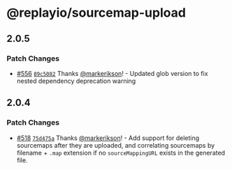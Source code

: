 # @replayio/sourcemap-upload

## 2.0.5

### Patch Changes

- [#556](https://github.com/replayio/replay-cli/pull/556) [`89c5082`](https://github.com/replayio/replay-cli/commit/89c5082a06265255ffdc8b4f1e87dcb1d3d9c2d2) Thanks [@markerikson](https://github.com/markerikson)! - Updated glob version to fix nested dependency deprecation warning

## 2.0.4

### Patch Changes

- [#518](https://github.com/replayio/replay-cli/pull/518) [`75d475a`](https://github.com/replayio/replay-cli/commit/75d475ad5aed0c331cfc3b36bdcd8e7822b58c39) Thanks [@markerikson](https://github.com/markerikson)! - Add support for deleting sourcemaps after they are uploaded, and correlating sourcemaps by filename + `.map` extension if no `sourceMappingURL` exists in the generated file.
